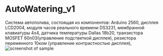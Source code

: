 ﻿# AutoWatering_v1
Система автополива, состоящая из компонентов: Arduino 2560, дисплея LCD2004, модуля часов реального времени DS3231, мембранной клавиатуры 4х4, датчика температуры Dallas 18b20, транзистора MOSFET 60n03(управление подстветкой дисплея), резистора переменного 10ком (управление контрастностью дисплея), 
![screenshot of sample](https://raw.githubusercontent.com/wenom86/AutoWatering_v1/master/AutoWatering_v1.0_shem.jpg)
